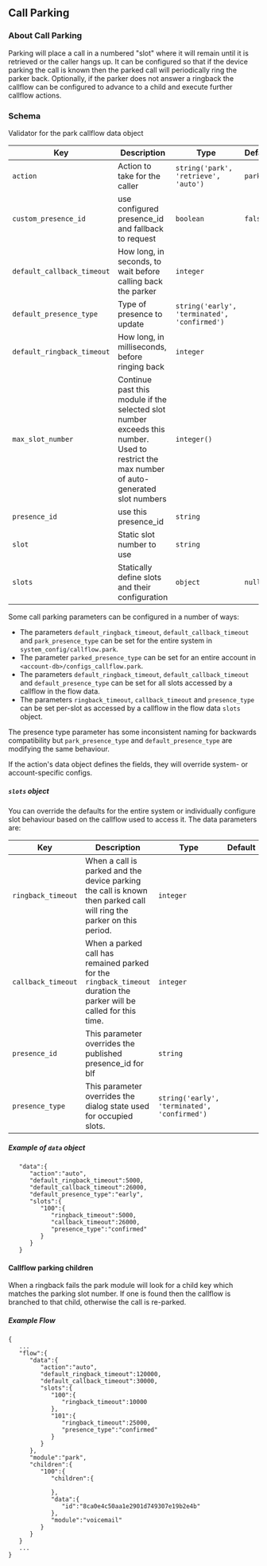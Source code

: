 ## Call Parking

### About Call Parking

Parking will place a call in a numbered "slot" where it will remain until it is retrieved or the caller hangs up.  It can be configured so that if the device parking the call is known then the parked call will periodically ring the parker back.  Optionally, if the parker does not answer a ringback the callflow can be configured to advance to a child and execute further callflow actions.

### Schema

Validator for the park callflow data object

Key | Description | Type | Default | Required | Support
--- | ----------- | ---- | ------- | -------- | --------
`action` | Action to take for the caller | `string('park', 'retrieve', 'auto')` | `park` | `false` |
`custom_presence_id` | use configured presence_id and fallback to request | `boolean` | `false` | `false` | 
`default_callback_timeout` | How long, in seconds, to wait before calling back the parker | `integer` |   | `false` | 
`default_presence_type` | Type of presence to update | `string('early', 'terminated', 'confirmed')` |   | `false` | 
`default_ringback_timeout` | How long, in milliseconds, before ringing back | `integer` |   | `false` | 
`max_slot_number` | Continue past this module if the selected slot number exceeds this number. Used to restrict the max number of auto-generated slot numbers | `integer()` |   | `false` | 
`presence_id` | use this presence_id | `string` |   | `false` | 
`slot` | Static slot number to use | `string` |   | `false`
`slots` | Statically define slots and their configuration | `object` | `null` | `false` | 

Some call parking parameters can be configured in a number of ways:

* The parameters `default_ringback_timeout`, `default_callback_timeout` and `park_presence_type` can be set for the entire system in `system_config/callflow.park`.
* The parameter `parked_presence_type` can be set for an entire account in `<account-db>/configs_callflow.park`.
* The parameters `default_ringback_timeout`, `default_callback_timeout` and `default_presence_type` can be set for all slots accessed by a callflow in the flow data.
* The parameters `ringback_timeout`, `callback_timeout` and `presence_type` can be set per-slot as accessed by a callflow in the flow data `slots` object.

The presence type parameter has some inconsistent naming for backwards compatibility but `park_presence_type` and `default_presence_type` are modifying the same behaviour.

If the action's data object defines the fields, they will override system- or account-specific configs.

##### `slots` object

You can override the defaults for the entire system or individually configure slot behaviour based on the callflow used to access it.  The data parameters are:

Key | Description | Type | Default | Required
--- | ----------- | ---- | ------- | --------
`ringback_timeout` | When a call is parked and the device parking the call is known then parked call will ring the parker on this period. | `integer` |   | `false`
`callback_timeout` | When a parked call has remained parked for the `ringback_timeout` duration the parker will be called for this time. | `integer` |   | `false`
`presence_id` | This parameter overrides the published presence_id for blf | `string` |   | `false`
`presence_type` | This parameter overrides the dialog state used for occupied slots. | `string('early', 'terminated', 'confirmed')` |   | `false`

##### Example of `data` object

```
   "data":{
      "action":"auto",
      "default_ringback_timeout":5000,
      "default_callback_timeout":26000,
      "default_presence_type":"early",
      "slots":{
         "100":{
            "ringback_timeout":5000,
            "callback_timeout":26000,
            "presence_type":"confirmed"
         }
      }
   }
```

#### Callflow parking children

When a ringback fails the park module will look for a child key which matches the parking slot number.  If one is found then the callflow is branched to that child, otherwise the call is re-parked.

##### Example Flow

```
{
   ...
   "flow":{
      "data":{
         "action":"auto",
         "default_ringback_timeout":120000,
         "default_callback_timeout":30000,
         "slots":{
            "100":{
               "ringback_timeout":10000
            },
            "101":{
               "ringback_timeout":25000,
               "presence_type":"confirmed"
            }
         }
      },
      "module":"park",
      "children":{
         "100":{
            "children":{

            },
            "data":{
               "id":"8ca0e4c50aa1e2901d749307e19b2e4b"
            },
            "module":"voicemail"
         }
      }
   }
   ...
}
```
